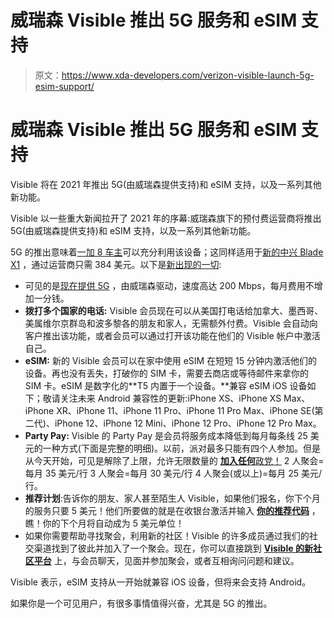 # 威瑞森 Visible 推出 5G 服务和 eSIM 支持

> 原文：<https://www.xda-developers.com/verizon-visible-launch-5g-esim-support/>

# 威瑞森 Visible 推出 5G 服务和 eSIM 支持

Visible 将在 2021 年推出 5G(由威瑞森提供支持)和 eSIM 支持，以及一系列其他新功能。

Visible 以一些重大新闻拉开了 2021 年的序幕:威瑞森旗下的预付费运营商将推出 5G(由威瑞森提供支持)和 eSIM 支持，以及一系列其他新功能。

5G 的推出意味着[一加 8 车主](https://www.xda-developers.com/oneplus-8-now-available-visible/)可以充分利用该设备；这同样适用于[新的中兴 Blade X1](https://www.xda-developers.com/zte-blade-x1-5g-visible-price-details/) ，通过运营商只需 384 美元。以下是[新出现的一切](https://newsroom.visible.com/news/big-news-from-visible):

*   可见的是[现在提供 5G](https://visible.pxf.io/c/2233363/976691/12909?subId1=UUxdaUeUpU873&subId2=exda&u=https%3A%2F%2Fwww.visible.com%2Fhelp%2F5G) ，由威瑞森驱动，速度高达 200 Mbps，每月费用不增加一分钱。
*   **拨打多个国家的电话:** Visible 会员现在可以从美国打电话给加拿大、墨西哥、美属维尔京群岛和波多黎各的朋友和家人，无需额外付费。Visible 会自动向客户推出该功能，或者会员可以通过打开该功能在他们的 Visible 帐户中激活自己。
*   **eSIM:** 新的 Visible 会员可以在家中使用 eSIM 在短短 15 分钟内激活他们的设备。再也没有丢失，打破你的 SIM 卡，需要去商店或等待邮件来拿你的 SIM 卡。eSIM 是数字化的**T5 内置于一个设备。**兼容 eSIM iOS 设备如下；敬请关注未来 Android 兼容性的更新:iPhone XS、iPhone XS Max、iPhone XR、iPhone 11、iPhone 11 Pro、iPhone 11 Pro Max、iPhone SE(第二代)、iPhone 12、iPhone 12 Mini、iPhone 12 Pro、iPhone 12 Pro Max。
*   **Party Pay:** Visible 的 Party Pay 是会员将服务成本降低到每月每条线 25 美元的一种方式(下面是完整的明细)。以前，派对最多只能有四个人参加。但是从今天开始，可见是解除了上限，允许无限数量的 [**加入任何**政党！](https://newsroom.visible.com/news/partypay) 2 人聚会=每月 35 美元/行 3 人聚会=每月 30 美元/行 4 人聚会(或以上)=每月 25 美元/行。
*   **推荐计划**:告诉你的朋友、家人甚至陌生人 Visible，如果他们报名，你下个月的服务只要 5 美元！他们所要做的就是在收银台激活并输入 **[你的推荐代码](https://newsroom.visible.com/news/referral-program)** ，瞧！你的下个月将自动成为 5 美元单位！
*   如果你需要帮助寻找聚会，利用新的社区！Visible 的许多成员通过我们的社交渠道找到了彼此并加入了一个聚会。现在，你可以直接跳到 [**Visible 的新社区平台**](https://community.visible.com/) 上，与会员聊天，见面并参加聚会，或者互相询问问题和建议。

Visible 表示，eSIM 支持从一开始就兼容 iOS 设备，但将来会支持 Android。

如果你是一个可见用户，有很多事情值得兴奋，尤其是 5G 的推出。